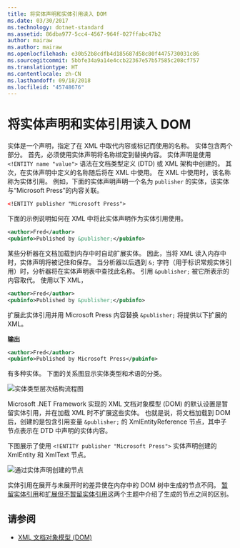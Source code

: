 ```yaml
---
title: 将实体声明和实体引用读入 DOM
ms.date: 03/30/2017
ms.technology: dotnet-standard
ms.assetid: 86dba977-5cc4-4567-964f-027ffabc47b2
author: mairaw
ms.author: mairaw
ms.openlocfilehash: e30b52b8cdfb4d185687d58c80f4475730031c86
ms.sourcegitcommit: 5bbfe34a9a14e4ccb22367e57b57585c208cf757
ms.translationtype: HT
ms.contentlocale: zh-CN
ms.lasthandoff: 09/18/2018
ms.locfileid: "45748676"
---
```

# <a name="reading-entity-declarations-and-entity-references-into-the-dom"></a>将实体声明和实体引用读入 DOM
实体是一个声明，指定了在 XML 中取代内容或标记而使用的名称。 实体包含两个部分。 首先，必须使用实体声明将名称绑定到替换内容。 实体声明是使用 `<!ENTITY name "value">` 语法在文档类型定义 (DTD) 或 XML 架构中创建的。 其次，在实体声明中定义的名称随后将在 XML 中使用。 在 XML 中使用时，该名称称为实体引用。 例如，下面的实体声明声明一个名为 `publisher` 的实体，该实体与“Microsoft Press”的内容关联。  
  
```xml  
<!ENTITY publisher "Microsoft Press">  
```  
  
 下面的示例说明如何在 XML 中将此实体声明作为实体引用使用。  
  
```xml  
<author>Fred</author>  
<pubinfo>Published by &publisher;</pubinfo>  
```  
  
 某些分析器在文档加载到内存中时自动扩展实体。 因此，当将 XML 读入内存中时，实体声明将被记住和保存。 当分析器以后遇到 `&;` 字符（用于标识常规实体引用）时，分析器将在实体声明表中查找此名称。 引用 `&publisher;` 被它所表示的内容取代。 使用以下 XML，  
  
```xml  
<author>Fred</author>  
<pubinfo>Published by &publisher;</pubinfo>  
```  
  
 扩展此实体引用并用 Microsoft Press 内容替换 `&publisher;` 将提供以下扩展的 XML。  
  
 **输出**  
  
```xml  
<author>Fred</author>  
<pubinfo>Published by Microsoft Press</pubinfo>  
```  
  
 有多种实体。 下面的关系图显示实体类型和术语的分类。  
  
 ![实体类型层次结构流程图](../../../../docs/standard/data/xml/media/entity-hierarchy.gif "Entity_hierarchy")  
  
 Microsoft .NET Framework 实现的 XML 文档对象模型 (DOM) 的默认设置是暂留实体引用，并在加载 XML 时不扩展这些实体。 也就是说，将文档加载到 DOM 后，创建的是包含引用变量 `&publisher;` 的 XmlEntityReference 节点，其中子节点表示在 DTD 中声明的实体内容。  
  
 下图展示了使用 `<!ENTITY publisher "Microsoft Press">` 实体声明创建的 XmlEntity 和 XmlText 节点。  
  
 ![通过实体声明创建的节点](../../../../docs/standard/data/xml/media/xml-entitydeclaration-node2.png "xml_entitydeclaration_node2")  
  
 实体引用在展开与未展开时的差异使在内存中的 DOM 树中生成的节点不同。 [暂留实体引用](../../../../docs/standard/data/xml/entity-references-are-preserved.md)和[扩展但不暂留实体引用](../../../../docs/standard/data/xml/entity-references-are-expanded-and-not-preserved.md)这两个主题中介绍了生成的节点之间的区别。  
  
## <a name="see-also"></a>请参阅

- [XML 文档对象模型 (DOM)](../../../../docs/standard/data/xml/xml-document-object-model-dom.md)
